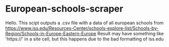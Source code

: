 # European-schools-scraper
Hello. This scipt outputs a .csv file with a data of all european schools from
https://www.iss.edu/Resources-Center/schools-explore-list/Schools-by-Region/Schools-in-Europe-Eastern-Europe
Result may have something like 'https://' in a site cell, but this happens due to the bad formatting of iss.edu
